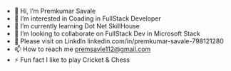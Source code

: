 - 👋 Hi, I’m Premkumar Savale
- 👀 I’m interested in Coading in FullStack Developer
- 🌱 I’m currently learning  Dot Net SkillHouse
- 💞️ I’m looking to collaborate on FullStack Dev in  Microsoft Stack
- 👀 Please visit on Linkdln  linkedin.com/in/premkumar-savale-798121280
- 📫 How to reach me premsavle112@gmail.com
- ⚡ Fun fact I like to play Cricket & Chess

<!---
premkumarsavale12/premkumarsavale12 is a ✨ special ✨ repository because its `README.md` (this file) appears on your GitHub profile.
You can click the Preview link to take a look at your changes.
--->
